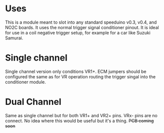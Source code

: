 # Uses
This is a module meant to slot into any standard speeduino v0.3, v0.4, and NO2C boards. 
It uses the normal trigger signal conditioner pinout. 
It is ideal for use in a coil negative trigger setup, for example for a car like Suzuki Samurai.

# Single channel
Single channel version only conditions VR1+. ECM jumpers should be configured the same as for VR operation routing the trigger singal into the conditioner module.

# Dual Channel
Same as single channel but for both VR1+ and VR2+ pins. VRx- pins are no connect.
No idea where this would be useful but it's a thing.
~~PCB coming soon~~
